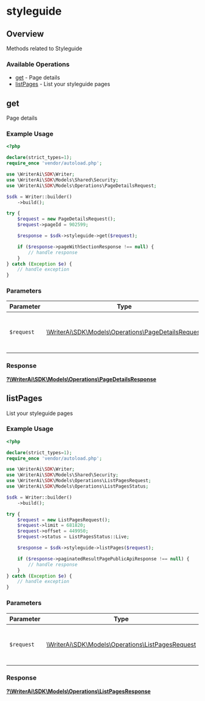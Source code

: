 # styleguide

## Overview

Methods related to Styleguide

### Available Operations

* [get](#get) - Page details
* [listPages](#listpages) - List your styleguide pages

## get

Page details

### Example Usage

```php
<?php

declare(strict_types=1);
require_once 'vendor/autoload.php';

use \WriterAi\SDK\Writer;
use \WriterAi\SDK\Models\Shared\Security;
use \WriterAi\SDK\Models\Operations\PageDetailsRequest;

$sdk = Writer::builder()
    ->build();

try {
    $request = new PageDetailsRequest();
    $request->pageId = 902599;

    $response = $sdk->styleguide->get($request);

    if ($response->pageWithSectionResponse !== null) {
        // handle response
    }
} catch (Exception $e) {
    // handle exception
}
```

### Parameters

| Parameter                                                                                           | Type                                                                                                | Required                                                                                            | Description                                                                                         |
| --------------------------------------------------------------------------------------------------- | --------------------------------------------------------------------------------------------------- | --------------------------------------------------------------------------------------------------- | --------------------------------------------------------------------------------------------------- |
| `$request`                                                                                          | [\WriterAi\SDK\Models\Operations\PageDetailsRequest](../../models/operations/PageDetailsRequest.md) | :heavy_check_mark:                                                                                  | The request object to use for the request.                                                          |


### Response

**[?\WriterAi\SDK\Models\Operations\PageDetailsResponse](../../models/operations/PageDetailsResponse.md)**


## listPages

List your styleguide pages

### Example Usage

```php
<?php

declare(strict_types=1);
require_once 'vendor/autoload.php';

use \WriterAi\SDK\Writer;
use \WriterAi\SDK\Models\Shared\Security;
use \WriterAi\SDK\Models\Operations\ListPagesRequest;
use \WriterAi\SDK\Models\Operations\ListPagesStatus;

$sdk = Writer::builder()
    ->build();

try {
    $request = new ListPagesRequest();
    $request->limit = 681820;
    $request->offset = 449950;
    $request->status = ListPagesStatus::Live;

    $response = $sdk->styleguide->listPages($request);

    if ($response->paginatedResultPagePublicApiResponse !== null) {
        // handle response
    }
} catch (Exception $e) {
    // handle exception
}
```

### Parameters

| Parameter                                                                                       | Type                                                                                            | Required                                                                                        | Description                                                                                     |
| ----------------------------------------------------------------------------------------------- | ----------------------------------------------------------------------------------------------- | ----------------------------------------------------------------------------------------------- | ----------------------------------------------------------------------------------------------- |
| `$request`                                                                                      | [\WriterAi\SDK\Models\Operations\ListPagesRequest](../../models/operations/ListPagesRequest.md) | :heavy_check_mark:                                                                              | The request object to use for the request.                                                      |


### Response

**[?\WriterAi\SDK\Models\Operations\ListPagesResponse](../../models/operations/ListPagesResponse.md)**


